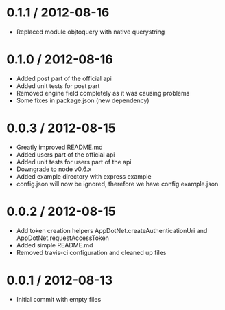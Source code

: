 0.1.1 / 2012-08-16
==================

  * Replaced module objtoquery with native querystring

0.1.0 / 2012-08-16
==================

  * Added post part of the official api
  * Added unit tests for post part
  * Removed engine field completely as it was causing problems
  * Some fixes in package.json (new dependency)

0.0.3 / 2012-08-15
==================

  * Greatly improved README.md
  * Added users part of the official api
  * Added unit tests for users part of the api
  * Downgrade to node v0.6.x
  * Added example directory with express example
  * config.json will now be ignored, therefore we have config.example.json

0.0.2 / 2012-08-15
==================

  * Add token creation helpers AppDotNet.createAuthenticationUri and AppDotNet.requestAccessToken
  * Added simple README.md
  * Removed travis-ci configuration and cleaned up files

0.0.1 / 2012-08-13
==================

  * Initial commit with empty files
